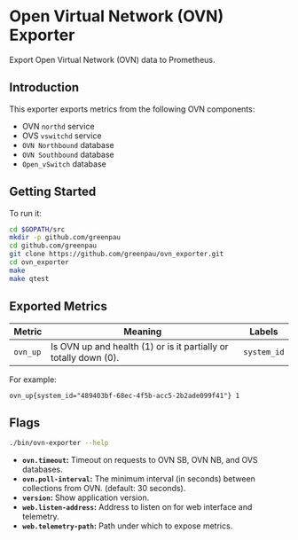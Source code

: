 # Open Virtual Network (OVN) Exporter

Export Open Virtual Network (OVN) data to Prometheus.

## Introduction

This exporter exports metrics from the following OVN components:
* OVN `northd` service
* OVS `vswitchd` service
* `OVN Northbound` database
* `OVN Southbound` database
* `Open_vSwitch` database

## Getting Started

To run it:

```bash
cd $GOPATH/src
mkdir -p github.com/greenpau
cd github.com/greenpau
git clone https://github.com/greenpau/ovn_exporter.git
cd ovn_exporter
make
make qtest
```

## Exported Metrics

| Metric | Meaning | Labels |
| ------ | ------- | ------ |
| `ovn_up` | Is OVN up and health (1) or is it partially or totally down (0). | `system_id` |

For example:

```
ovn_up{system_id="489403bf-68ec-4f5b-acc5-2b2ade099f41"} 1
```

## Flags

```bash
./bin/ovn-exporter --help
```

* __`ovn.timeout`:__ Timeout on requests to OVN SB, OVN NB, and OVS databases.
* __`ovn.poll-interval`:__ The minimum interval (in seconds) between collections from OVN. (default: 30 seconds).
* __`version`:__ Show application version.
* __`web.listen-address`:__ Address to listen on for web interface and telemetry.
* __`web.telemetry-path`:__ Path under which to expose metrics.
